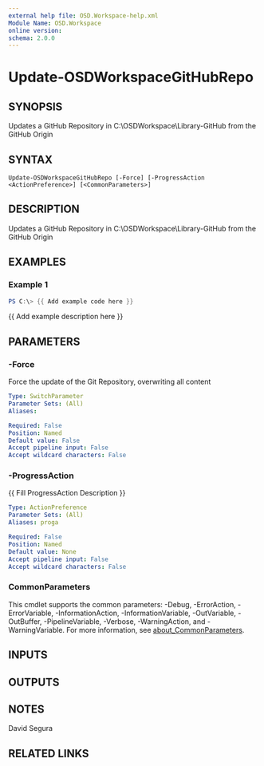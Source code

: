 ```yaml
---
external help file: OSD.Workspace-help.xml
Module Name: OSD.Workspace
online version:
schema: 2.0.0
---
```


# Update-OSDWorkspaceGitHubRepo

## SYNOPSIS
Updates a GitHub Repository in C:\OSDWorkspace\Library-GitHub from the GitHub Origin

## SYNTAX

```
Update-OSDWorkspaceGitHubRepo [-Force] [-ProgressAction <ActionPreference>] [<CommonParameters>]
```

## DESCRIPTION
Updates a GitHub Repository in C:\OSDWorkspace\Library-GitHub from the GitHub Origin

## EXAMPLES

### Example 1
```powershell
PS C:\> {{ Add example code here }}
```

{{ Add example description here }}

## PARAMETERS

### -Force
Force the update of the Git Repository, overwriting all content

```yaml
Type: SwitchParameter
Parameter Sets: (All)
Aliases:

Required: False
Position: Named
Default value: False
Accept pipeline input: False
Accept wildcard characters: False
```

### -ProgressAction
{{ Fill ProgressAction Description }}

```yaml
Type: ActionPreference
Parameter Sets: (All)
Aliases: proga

Required: False
Position: Named
Default value: None
Accept pipeline input: False
Accept wildcard characters: False
```

### CommonParameters
This cmdlet supports the common parameters: -Debug, -ErrorAction, -ErrorVariable, -InformationAction, -InformationVariable, -OutVariable, -OutBuffer, -PipelineVariable, -Verbose, -WarningAction, and -WarningVariable. For more information, see [about_CommonParameters](http://go.microsoft.com/fwlink/?LinkID=113216).

## INPUTS

## OUTPUTS

## NOTES
David Segura

## RELATED LINKS
